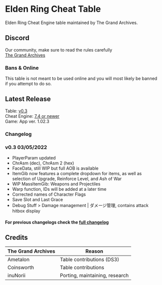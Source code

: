 # Elden Ring Cheat Table
Elden Ring Cheat Engine table maintained by The Grand Archives.

## Discord
Our community, make sure to read the rules carefully  
[The Grand Archives](https://discord.io/the-grand-archives)
 
### Bans & Online
This table is not meant to be used online and you will most likely be banned if you attempt to do so.

## Latest Release
Table: [v0.3](https://github.com/inunorii/Elden-Ring-CT-TGA/releases/latest)  
Cheat Engine: [7.4 or newer](https://github.com/cheat-engine/cheat-engine/releases)  
Game: App ver. 1.02.3

### Changelog
### v0.3 03/05/2022
 - PlayerParam updated
 - ChrAsm (dec), ChrAsm 2 (hex)
 - FaceData, still WIP but full AOB is available
 - ItemGib now features a complete dropdown for items, as well as selection of Upgrade, Reinforce Level, and Ash of War
 - WIP MassItemGib: Weapons and Projectiles
 - Warp function, IDs will be added at a later time
 - Corrected names of Character Flags
 - Save Slot and Last Grace
 - Debug Stuff > Damage management | ダメージ管理, contains attack hitbox display
#### For previous changelogs check the [full changelog](/CHANGELOG.md)

## Credits

The Grand Archives | Reason               
------------- | ---------------------
Ametalon | Table contributions (DS3)
Coinsworth | Table contributions
inuNorii | Porting, maintaining, research

